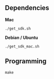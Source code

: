 
Dependencies
-----

**Mac**

```
./get_sdk.sh
```

**Debian / Ubuntu**

```
./get_sdk_mac.sh
```

Programming
-----

```
make
```
